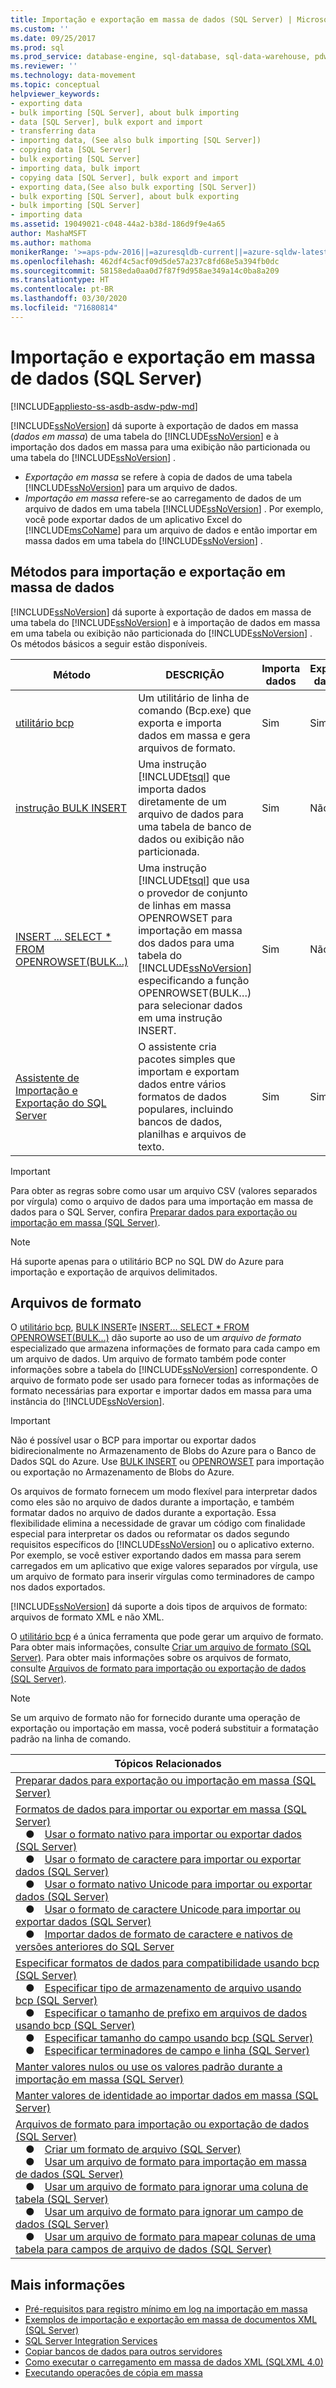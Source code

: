 ```yaml
---
title: Importação e exportação em massa de dados (SQL Server) | Microsoft Docs
ms.custom: ''
ms.date: 09/25/2017
ms.prod: sql
ms.prod_service: database-engine, sql-database, sql-data-warehouse, pdw
ms.reviewer: ''
ms.technology: data-movement
ms.topic: conceptual
helpviewer_keywords:
- exporting data
- bulk importing [SQL Server], about bulk importing
- data [SQL Server], bulk export and import
- transferring data
- importing data, (See also bulk importing [SQL Server])
- copying data [SQL Server]
- bulk exporting [SQL Server]
- importing data, bulk import
- copying data [SQL Server], bulk export and import
- exporting data,(See also bulk exporting [SQL Server])
- bulk exporting [SQL Server], about bulk exporting
- bulk importing [SQL Server]
- importing data
ms.assetid: 19049021-c048-44a2-b38d-186d9f9e4a65
author: MashaMSFT
ms.author: mathoma
monikerRange: '>=aps-pdw-2016||=azuresqldb-current||=azure-sqldw-latest||>=sql-server-2016||=sqlallproducts-allversions||>=sql-server-linux-2017||=azuresqldb-mi-current'
ms.openlocfilehash: 462df4c5acf09d5de57a237c8fd68e5a394fb0dc
ms.sourcegitcommit: 58158eda0aa0d7f87f9d958ae349a14c0ba8a209
ms.translationtype: HT
ms.contentlocale: pt-BR
ms.lasthandoff: 03/30/2020
ms.locfileid: "71680814"
---
```

# <a name="bulk-import-and-export-of-data-sql-server"></a>Importação e exportação em massa de dados (SQL Server)

[!INCLUDE[appliesto-ss-asdb-asdw-pdw-md](../../includes/appliesto-ss-asdb-asdw-pdw-md.md)]

[!INCLUDE[ssNoVersion](../../includes/ssnoversion-md.md)] dá suporte à exportação de dados em massa (*dados em massa*) de uma tabela do [!INCLUDE[ssNoVersion](../../includes/ssnoversion-md.md)] e à importação dos dados em massa para uma exibição não particionada ou uma tabela do [!INCLUDE[ssNoVersion](../../includes/ssnoversion-md.md)] .

- *Exportação em massa* se refere à copia de dados de uma tabela [!INCLUDE[ssNoVersion](../../includes/ssnoversion-md.md)] para um arquivo de dados.
- *Importação em massa* refere-se ao carregamento de dados de um arquivo de dados em uma tabela [!INCLUDE[ssNoVersion](../../includes/ssnoversion-md.md)] . Por exemplo, você pode exportar dados de um aplicativo Excel do [!INCLUDE[msCoName](../../includes/msconame-md.md)] para um arquivo de dados e então importar em massa dados em uma tabela do [!INCLUDE[ssNoVersion](../../includes/ssnoversion-md.md)] .

## <a name="methods-for-bulk-importing-and-exporting-data"></a><a name="MethodsForBuliIE"></a> Métodos para importação e exportação em massa de dados

 [!INCLUDE[ssNoVersion](../../includes/ssnoversion-md.md)] dá suporte à exportação de dados em massa de uma tabela do [!INCLUDE[ssNoVersion](../../includes/ssnoversion-md.md)] e à importação de dados em massa em uma tabela ou exibição não particionada do [!INCLUDE[ssNoVersion](../../includes/ssnoversion-md.md)] . Os métodos básicos a seguir estão disponíveis.

|Método|DESCRIÇÃO|Importa dados|Exporta dados|
|------------|-----------------|------------------|------------------|
|[utilitário bcp](../../relational-databases/import-export/import-and-export-bulk-data-by-using-the-bcp-utility-sql-server.md)|Um utilitário de linha de comando (Bcp.exe) que exporta e importa dados em massa e gera arquivos de formato.|Sim|Sim|
|[instrução BULK INSERT](../../relational-databases/import-export/import-bulk-data-by-using-bulk-insert-or-openrowset-bulk-sql-server.md)|Uma instrução [!INCLUDE[tsql](../../includes/tsql-md.md)] que importa dados diretamente de um arquivo de dados para uma tabela de banco de dados ou exibição não particionada.|Sim|Não|
|[INSERT ... SELECT * FROM OPENROWSET(BULK...)](../../relational-databases/import-export/import-bulk-data-by-using-bulk-insert-or-openrowset-bulk-sql-server.md)|Uma instrução [!INCLUDE[tsql](../../includes/tsql-md.md)] que usa o provedor de conjunto de linhas em massa OPENROWSET para importação em massa dos dados para uma tabela do [!INCLUDE[ssNoVersion](../../includes/ssnoversion-md.md)] especificando a função OPENROWSET(BULK…) para selecionar dados em uma instrução INSERT.|Sim|Não|
|[Assistente de Importação e Exportação do SQL Server](../../integration-services/import-export-data/import-and-export-data-with-the-sql-server-import-and-export-wizard.md)|O assistente cria pacotes simples que importam e exportam dados entre vários formatos de dados populares, incluindo bancos de dados, planilhas e arquivos de texto.|Sim|Sim|

> [!IMPORTANT]
> Para obter as regras sobre como usar um arquivo CSV (valores separados por vírgula) como o arquivo de dados para uma importação em massa de dados para o SQL Server, confira [Preparar dados para exportação ou importação em massa (SQL Server)](../../relational-databases/import-export/prepare-data-for-bulk-export-or-import-sql-server.md).

> [!NOTE]
> Há suporte apenas para o utilitário BCP no SQL DW do Azure para importação e exportação de arquivos delimitados.

## <a name="format-files"></a><a name="FFs"></a> Arquivos de formato

O [utilitário bcp](../../tools/bcp-utility.md), [BULK INSERT](../../t-sql/statements/bulk-insert-transact-sql.md)e [INSERT... SELECT * FROM OPENROWSET(BULK...)](../../t-sql/functions/openrowset-transact-sql.md) dão suporte ao uso de um *arquivo de formato* especializado que armazena informações de formato para cada campo em um arquivo de dados. Um arquivo de formato também pode conter informações sobre a tabela do [!INCLUDE[ssNoVersion](../../includes/ssnoversion-md.md)] correspondente. O arquivo de formato pode ser usado para fornecer todas as informações de formato necessárias para exportar e importar dados em massa para uma instância do [!INCLUDE[ssNoVersion](../../includes/ssnoversion-md.md)].

> [!IMPORTANT]
> Não é possível usar o BCP para importar ou exportar dados bidirecionalmente no Armazenamento de Blobs do Azure para o Banco de Dados SQL do Azure. Use [BULK INSERT](../../t-sql/statements/bulk-insert-transact-sql.md) ou [OPENROWSET](../../t-sql/functions/openrowset-transact-sql.md) para importação ou exportação no Armazenamento de Blobs do Azure.

Os arquivos de formato fornecem um modo flexível para interpretar dados como eles são no arquivo de dados durante a importação, e também formatar dados no arquivo de dados durante a exportação. Essa flexibilidade elimina a necessidade de gravar um código com finalidade especial para interpretar os dados ou reformatar os dados segundo requisitos específicos do [!INCLUDE[ssNoVersion](../../includes/ssnoversion-md.md)] ou o aplicativo externo. Por exemplo, se você estiver exportando dados em massa para serem carregados em um aplicativo que exige valores separados por vírgula, use um arquivo de formato para inserir vírgulas como terminadores de campo nos dados exportados.

[!INCLUDE[ssNoVersion](../../includes/ssnoversion-md.md)] dá suporte a dois tipos de arquivos de formato: arquivos de formato XML e não XML.

O [utilitário bcp](../../tools/bcp-utility.md) é a única ferramenta que pode gerar um arquivo de formato. Para obter mais informações, consulte [Criar um arquivo de formato &#40;SQL Server&#41;](../../relational-databases/import-export/create-a-format-file-sql-server.md). Para obter mais informações sobre os arquivos de formato, consulte [Arquivos de formato para importação ou exportação de dados &#40;SQL Server&#41;](../../relational-databases/import-export/format-files-for-importing-or-exporting-data-sql-server.md).

> [!NOTE]
> Se um arquivo de formato não for fornecido durante uma operação de exportação ou importação em massa, você poderá substituir a formatação padrão na linha de comando.

|Tópicos Relacionados|
|---|
|[Preparar dados para exportação ou importação em massa (SQL Server)](../../relational-databases/import-export/prepare-data-for-bulk-export-or-import-sql-server.md)|
|[Formatos de dados para importar ou exportar em massa (SQL Server)](../../relational-databases/import-export/data-formats-for-bulk-import-or-bulk-export-sql-server.md)<br />&emsp;&#9679;&emsp;[Usar o formato nativo para importar ou exportar dados (SQL Server)](../../relational-databases/import-export/use-native-format-to-import-or-export-data-sql-server.md)<br />&emsp;&#9679;&emsp;[Usar o formato de caractere para importar ou exportar dados (SQL Server)](../../relational-databases/import-export/use-character-format-to-import-or-export-data-sql-server.md)<br />&emsp;&#9679;&emsp;[Usar o formato nativo Unicode para importar ou exportar dados (SQL Server)](../../relational-databases/import-export/use-unicode-native-format-to-import-or-export-data-sql-server.md)<br />&emsp;&#9679;&emsp;[Usar o formato de caractere Unicode para importar ou exportar dados (SQL Server)](../../relational-databases/import-export/use-unicode-character-format-to-import-or-export-data-sql-server.md)<br />&emsp;&#9679;&emsp;[Importar dados de formato de caractere e nativos de versões anteriores do SQL Server](../../relational-databases/import-export/import-native-and-character-format-data-from-earlier-versions-of-sql-server.md)|
|[Especificar formatos de dados para compatibilidade usando bcp (SQL Server)](../../relational-databases/import-export/specify-data-formats-for-compatibility-when-using-bcp-sql-server.md)<br />&emsp;&#9679;&emsp;[Especificar tipo de armazenamento de arquivo usando bcp (SQL Server)](../../relational-databases/import-export/specify-file-storage-type-by-using-bcp-sql-server.md)<br />&emsp;&#9679;&emsp;[Especificar o tamanho de prefixo em arquivos de dados usando bcp (SQL Server)](../../relational-databases/import-export/specify-prefix-length-in-data-files-by-using-bcp-sql-server.md)<br />&emsp;&#9679;&emsp;[Especificar tamanho do campo usando bcp (SQL Server)](../../relational-databases/import-export/specify-field-length-by-using-bcp-sql-server.md)<br />&emsp;&#9679;&emsp;[Especificar terminadores de campo e linha (SQL Server)](../../relational-databases/import-export/specify-field-and-row-terminators-sql-server.md)|
|[Manter valores nulos ou use os valores padrão durante a importação em massa (SQL Server)](../../relational-databases/import-export/keep-nulls-or-use-default-values-during-bulk-import-sql-server.md)|
|[Manter valores de identidade ao importar dados em massa (SQL Server)](../../relational-databases/import-export/keep-identity-values-when-bulk-importing-data-sql-server.md)|
|[Arquivos de formato para importação ou exportação de dados (SQL Server)](../../relational-databases/import-export/format-files-for-importing-or-exporting-data-sql-server.md)<br />&emsp;&#9679;&emsp;[Criar um formato de arquivo (SQL Server)](../../relational-databases/import-export/create-a-format-file-sql-server.md)<br />&emsp;&#9679;&emsp;[Usar um arquivo de formato para importação em massa de dados (SQL Server)](../../relational-databases/import-export/use-a-format-file-to-bulk-import-data-sql-server.md)<br />&emsp;&#9679;&emsp;[Usar um arquivo de formato para ignorar uma coluna de tabela (SQL Server)](../../relational-databases/import-export/use-a-format-file-to-skip-a-table-column-sql-server.md)<br />&emsp;&#9679;&emsp;[Usar um arquivo de formato para ignorar um campo de dados (SQL Server)](../../relational-databases/import-export/use-a-format-file-to-skip-a-data-field-sql-server.md)<br />&emsp;&#9679;&emsp;[Usar um arquivo de formato para mapear colunas de uma tabela para campos de arquivo de dados (SQL Server)](../../relational-databases/import-export/use-a-format-file-to-map-table-columns-to-data-file-fields-sql-server.md)|

## <a name="more-information"></a>Mais informações

- [Pré-requisitos para registro mínimo em log na importação em massa](../../relational-databases/import-export/prerequisites-for-minimal-logging-in-bulk-import.md)
- [Exemplos de importação e exportação em massa de documentos XML &#40;SQL Server&#41;](../../relational-databases/import-export/examples-of-bulk-import-and-export-of-xml-documents-sql-server.md)
- [SQL Server Integration Services](../../integration-services/sql-server-integration-services.md)
- [Copiar bancos de dados para outros servidores](../../relational-databases/databases/copy-databases-to-other-servers.md)
- [Como executar o carregamento em massa de dados XML &#40;SQLXML 4.0&#41;](../../relational-databases/sqlxml-annotated-xsd-schemas-xpath-queries/bulk-load-xml/performing-bulk-load-of-xml-data-sqlxml-4-0.md)
- [Executando operações de cópia em massa](../../relational-databases/native-client/features/performing-bulk-copy-operations.md)
